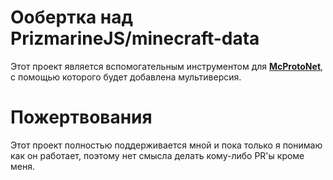 ﻿# Ообертка над PrizmarineJS/minecraft-data

Этот проект является вспомогательным инструментом для **[McProtoNet](https://github.com/Titlehhhh/McProtoNet)**, с помощью которого будет добавлена мультиверсия.


# Пожертвования

Этот проект полностью поддерживается мной и пока только я понимаю как он работает, поэтому нет смысла делать кому-либо PR'ы кроме меня.